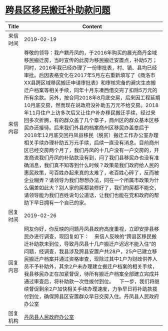 # <a href="http://www.shangluo.gov.cn/zmhd/ldxxxx.jsp?urltype=leadermail.LeaderMailContentUrl&wbtreeid=1112&leadermailid=5150">跨县区移民搬迁补助款问题</a>
|Title|Content|
|:---:|---|
|来信时间|2019-02-19|
|来信内容|尊敬的领导：我户籍丹凤的，于2016年购买的晨光商丹金域移民搬迁房，当时宣传的此房为移民搬迁安置点，补助5万；同时，2016年我已经办理了一份审批表，村、镇、县均已经审批。后因表格变化在2017年5月左右重新填写了《商洛市XX县跨区域移民搬迁申请审批表》和审核完备的避灾生态搬迁户档案等相关手续，同年十月东凑西借交完了扣除5万元的所有余款。另外，按合同2018年8月底交房，后来因工程延期10月底交房，然而现在说政府没补助五万元不给交房。2018年11月住户上访多次后又让住户补办移民搬迁手续，经过来回多次折腾，有的群众盖了几个章子，商州区的群众基本区移民办还接待。后来我们外县的档案商州区移民办盖章后于2018年12月底交回丹凤县移民（脱贫）搬迁工作办公室办理相关手续办理补助五万元手续，后续一直没有消息。目前商州区已经交房两个月了，我们丹凤的十几户没有一户交房的，开发商说我们丹凤的补贴款没有到，问了我们县移民办也没有准确消息，我们真不知等到什么时候？政策是我们政府给人民的惠民政策，可百姓办起来真的太难了，老百姓心碎了，反而被企业糊弄？请领导为我们想想办法，同在一个所属市政策为什么偏差如此大？别人家的房都装修好了，我们的房都不能交，请领导能为我们百姓说句公道话，让我们也能在党和政府的帮助下早日拥有一个自已的家。|
|回复时间|2019-02-26|
|回复内容|网友你好，你反映的问题丹凤县政府高度重视，立即安排县移民办进行调查，现回复如下：    来信人反映的“跨县区移民搬迁补助款未到位，导致丹凤县十几户搬迁户迟迟不能入住”的问题，经调查，我县涉及跨县安置户共28户，25户已建立移民搬迁户档案并通过资格审查，现除过其中1户为财政供养人员不予补助外，其余2户未办理建立搬迁户档案的相关手续，我县移民办正在加紧督促，待所有搬迁户档案全部建立完成并通过审查后，将补助款一次性拨付到位。    下一步，我们将继续督促剩余2户加快相关手续办理速度，力争早日将补助款拨付到位，确保跨县区安置群众早日交房入住。丹凤县人民政府办公室|
|回复机构|<a href="../../categories/agencies/丹凤县人民政府办公室.md">丹凤县人民政府办公室</a>|
